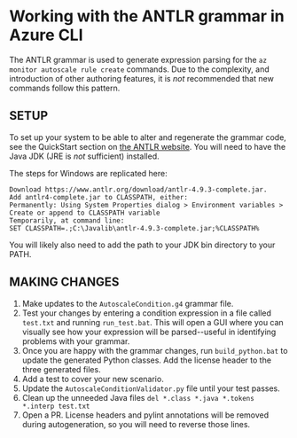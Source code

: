 # Working with the ANTLR grammar in Azure CLI

The ANTLR grammar is used to generate expression parsing for the `az monitor autoscale rule create` commands. Due to the complexity, and introduction of other authoring features, it is *not* recommended that new commands follow this pattern.

## SETUP

To set up your system to be able to alter and regenerate the grammar code, see the QuickStart section on [the ANTLR website](https://www.antlr.org/). You will need to have the Java JDK (JRE is *not* sufficient) installed.

The steps for Windows are replicated here:
```
Download https://www.antlr.org/download/antlr-4.9.3-complete.jar.
Add antlr4-complete.jar to CLASSPATH, either:
Permanently: Using System Properties dialog > Environment variables > Create or append to CLASSPATH variable
Temporarily, at command line:
SET CLASSPATH=.;C:\Javalib\antlr-4.9.3-complete.jar;%CLASSPATH%
```

You will likely also need to add the path to your JDK bin directory to your PATH.

## MAKING CHANGES

1. Make updates to the `AutoscaleCondition.g4` grammar file.
2. Test your changes by entering a condition expression in a file called `test.txt` and running `run_test.bat`. This will open a GUI where you can visually see how your expression will be parsed--useful in identifying problems with your grammar.
3. Once you are happy with the grammar changes, run `build_python.bat` to update the generated Python classes. Add the license header to the three generated files.
4. Add a test to cover your new scenario.
5. Update the `AutoscaleConditionValidator.py` file until your test passes.
6. Clean up the unneeded Java files `del *.class *.java *.tokens *.interp test.txt`
7. Open a PR. License headers and pylint annotations will be removed during autogeneration, so you will need to reverse those lines.